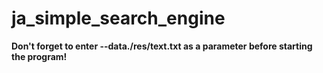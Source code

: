 # ja_simple_search_engine

**Don't forget to enter --data./res/text.txt as a parameter before starting the program!**
